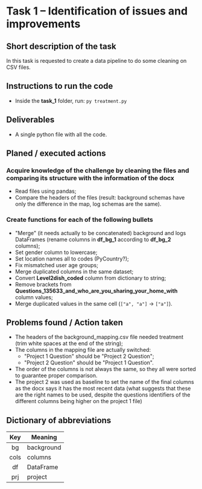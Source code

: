 # Task 1 – Identification of issues and improvements

## Short description of the task

In this task is requested to create a data pipeline to do some cleaning on CSV files.

## Instructions to run the code

- Inside the **task_1** folder, run: `py treatment.py`

## Deliverables

- A single python file with all the code.

## Planed / executed actions

### Acquire knowledge of the challenge by cleaning the files and comparing its structure with the information of the docx

- Read files using pandas;
- Compare the headers of the files (result: background schemas have only the difference in the map, log schemas are the same).

### Create functions for each of the following bullets

- "Merge" (it needs actually to be concatenated) background and logs DataFrames (rename columns in **df_bg_1** according to **df_bg_2** columns);
- Set gender column to lowercase;
- Set location names all to codes (PyCountry?);
- Fix mismatched user age groups;
- Merge duplicated columns in the same dataset;
- Convert **Level2dish_coded** column from dictionary to string;
- Remove brackets from **Questions_135633_and_who_are_you_sharing_your_home_with** column values;
- Merge duplicated values in the same cell (`["a", "a"]` -> `["a"]`).

## Problems found / Action taken

- The headers of the background_mapping.csv file needed treatment (trim white spaces at the end of the string);
- The columns in the mapping file are actually switched:
  - "Project 1 Question" should be "Project 2 Question";
  - "Project 2 Question" should be "Project 1 Question".
- The order of the columns is not always the same, so they all were sorted to guarantee proper comparison.
- The project 2 was used as baseline to set the name of the final columns as the docx says it has the most recent data (what suggests that these are the right names to be used, despite the questions identifiers of the different columns being higher on the project 1 file)

## Dictionary of abbreviations

| Key  | Meaning    |
| :--: | ---------- |
| bg   | background |
| cols | columns    |
| df   | DataFrame  |
| prj  | project    |
